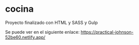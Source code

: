 # cocina

Proyecto finalizado con HTML y SASS y Gulp

Se puede ver en el siguiente enlace: https://practical-johnson-52be60.netlify.app/
